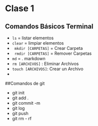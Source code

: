 # Clase 1
## Comandos Básicos Terminal

- ````ls```` = listar elementos
- ````clear```` = limpiar elementos
- ```` mkdir [CARPETAS]```` = Crear Carpeta
- ```` rmdir [CARPETAS]```` = Remover Carpetas
- ```` md ```` = . markdown
- ````rm [ARCHIVOS]```` : Eliminar Archivos
- ````touch [ARCHIVOS]````: Crear un Archivo
- 


##Comandos de git
- git init
- git add .
- git commit -m
- git log
- git push
- git rm - rf
